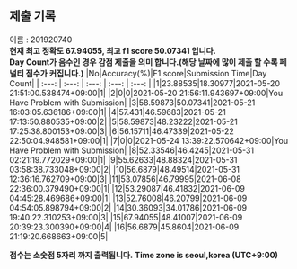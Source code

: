 


  
## 제출 기록  
이름 : 201920740  
**현재 최고 정확도 67.94055, 최고 f1 score 50.07341 입니다.**  
**Day Count가 음수인 경우 감점 제출을 의미 합니다.(해당 날짜에 많이 제출 할 수록 페널티 점수가 커집니다.)**
|No|Accuracy(%)|F1 score|Submission Time|Day Count|
| :---: | :---: | :---: | :---: | :---: |
|1|23.88535|18.30977|2021-05-20 21:51:00.538474+09:00|1|
|2|0|0|2021-05-20 21:56:11.943697+09:00|You Have Problem with Submission|
|3|58.59873|50.07341|2021-05-21 16:03:05.636186+09:00|1|
|4|57.431|46.59683|2021-05-21 17:13:50.880535+09:00|2|
|5|58.59873|48.23222|2021-05-21 17:25:38.800153+09:00|3|
|6|56.15711|46.47339|2021-05-22 22:50:04.948581+09:00|1|
|7|0|0|2021-05-24 13:39:22.570642+09:00|You Have Problem with Submission|
|8|52.33546|46.4245|2021-05-31 02:21:19.772029+09:00|1|
|9|55.62633|48.88324|2021-05-31 03:58:38.733048+09:00|2|
|10|56.6879|48.49514|2021-05-31 12:36:16.762709+09:00|3|
|11|53.07856|46.79995|2021-06-08 22:36:00.379490+09:00|1|
|12|53.29087|46.41832|2021-06-09 04:45:28.469686+09:00|1|
|13|52.76008|46.20799|2021-06-09 04:54:05.898794+09:00|2|
|14|30.36093|34.01786|2021-06-09 19:40:22.310253+09:00|3|
|15|67.94055|48.41007|2021-06-09 20:39:23.300390+09:00|4|
|16|56.6879|45.8604|2021-06-09 21:19:20.668663+09:00|5|


**점수는 소숫점 5자리 까지 출력됩니다.**
**Time zone is seoul,korea (UTC+9:00)**

